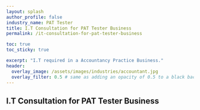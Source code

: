 ```yaml
---
layout: splash 
author_profile: false 
industry_name: PAT Tester
title: I.T Consultation for PAT Tester Business
permalink: /it-consultation-for-pat-tester-business

toc: true
toc_sticky: true

excerpt: "I.T required in a Accountancy Practice Business."
header:
  overlay_image: /assets/images/industries/accountant.jpg
  overlay_filter: 0.5 # same as adding an opacity of 0.5 to a black background
---
```


## I.T Consultation for PAT Tester Business